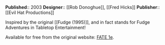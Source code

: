 **Published**:: 2003
**Designer**:: [[Rob Donoghue]], [[Fred Hicks]]
**Publisher**:: [[Evil Hat Productions]]


Inspired by the original [[Fudge (1995)]], and in fact stands for Fudge Adventures in Tabletop Entertainment!

Available for free from the original website: [FATE 1e](https://web.archive.org/web/20220816110349/https://www.faterpg.com/wp-content/uploads/2013/07/fate1e.pdf).